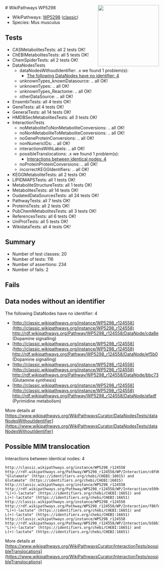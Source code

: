 <img style="float: right; width: 200px" src="https://upload.wikimedia.org/wikipedia/commons/thumb/8/83/Wplogo_with_text_500.png/640px-Wplogo_with_text_500.png" />
# WikiPathways WP5298

* WikiPathways: [WP5298](https://wikipathways.org/pathways/WP5298) ([classic](https://classic.wikipathways.org/instance/WP5298))
* Species: Mus musculus
## Tests
* CASMetabolitesTests: all 2 tests OK!
* ChEBIMetabolitesTests: all 5 tests OK!
* ChemSpiderTests: all 2 tests OK!
* DataNodesTests
    * dataNodesWithoutIdentifier: .x we found 1 problem(s):
        * [The following DataNodes have no identifier: 4](#d2d32fa3)
    * unknownTypes_knownDatasource: .. all OK!
    * unknownTypes: .. all OK!
    * unknownTypes_Reactome: .. all OK!
    * otherDataSource: .. all OK!
* EnsemblTests: all 4 tests OK!
* GeneTests: all 4 tests OK!
* GeneralTests: all 14 tests OK!
* HMDBSecMetabolitesTests: all 3 tests OK!
* InteractionTests
    * noMetaboliteToNonMetaboliteConversions: .. all OK!
    * noNonMetaboliteToMetaboliteConversions: .. all OK!
    * noGeneProteinConversions: .. all OK!
    * nonNumericIDs: .. all OK!
    * interactionsWithLabels: .. all OK!
    * possibleTranslocations: .x we found 1 problem(s):
        * [Interactions between identical nodes: 4](#1c118209)
    * noProteinProteinConversions: .. all OK!
    * incorrectKEGGIdentifiers: .. all OK!
* KEGGMetaboliteTests: all 2 tests OK!
* LIPIDMAPSTests: all 1 tests OK!
* MetaboliteStructureTests: all 1 tests OK!
* MetabolitesTests: all 14 tests OK!
* OudatedDataSourcesTests: all 24 tests OK!
* PathwayTests: all 7 tests OK!
* ProteinsTests: all 2 tests OK!
* PubChemMetabolitesTests: all 3 tests OK!
* ReferencesTests: all 6 tests OK!
* UniProtTests: all 5 tests OK!
* WikidataTests: all 4 tests OK!


## Summary

* Number of test classes: 20
* Number of tests: 116
* Number of assertions: 234
* Number of fails: 2

## Fails

<a name="d2d32fa3" />

## Data nodes without an identifier

The following DataNodes have no identifier: 4

* [http://classic.wikipathways.org/instance/WP5298_r124558](http://classic.wikipathways.org/instance/WP5298_r124558) http://rdf.wikipathways.org/Pathway/WP5298_r124558/DataNode/cda8e (Dopamine
signalling)
* [http://classic.wikipathways.org/instance/WP5298_r124558](http://classic.wikipathways.org/instance/WP5298_r124558) http://rdf.wikipathways.org/Pathway/WP5298_r124558/DataNode/ef5b0 (Dopamine
signalling)
* [http://classic.wikipathways.org/instance/WP5298_r124558](http://classic.wikipathways.org/instance/WP5298_r124558) http://rdf.wikipathways.org/Pathway/WP5298_r124558/DataNode/bbc73 (Glutamine synthesis)
* [http://classic.wikipathways.org/instance/WP5298_r124558](http://classic.wikipathways.org/instance/WP5298_r124558) http://rdf.wikipathways.org/Pathway/WP5298_r124558/DataNode/afadf (Pyrimidine
metabolism)


More details at [https://www.wikipathways.org/WikiPathwaysCurator/DataNodesTests/dataNodesWithoutIdentifier](https://www.wikipathways.org/WikiPathwaysCurator/DataNodesTests/dataNodesWithoutIdentifier)

<a name="1c118209" />

## Possible MIM translocation

Interactions between identical nodes: 4
```
http://classic.wikipathways.org/instance/WP5298_r124558 http://rdf.wikipathways.org/Pathway/WP5298_r124558/WP/Interaction/c0fd6 "Glutamate" (https://identifiers.org/chebi/CHEBI:16015) and 
Glutamate" (https://identifiers.org/chebi/CHEBI:16015)
http://classic.wikipathways.org/instance/WP5298_r124558 http://rdf.wikipathways.org/Pathway/WP5298_r124558/WP/Interaction/e599c "L(+)-lactate" (https://identifiers.org/chebi/CHEBI:16651) and 
L(+)-lactate" (https://identifiers.org/chebi/CHEBI:16651)
http://classic.wikipathways.org/instance/WP5298_r124558 http://rdf.wikipathways.org/Pathway/WP5298_r124558/WP/Interaction/f86fe "L(+)-lactate" (https://identifiers.org/chebi/CHEBI:16651) and 
L(+)-lactate" (https://identifiers.org/chebi/CHEBI:16651)
http://classic.wikipathways.org/instance/WP5298_r124558 http://rdf.wikipathways.org/Pathway/WP5298_r124558/WP/Interaction/b58b7 "L(+)-lactate" (https://identifiers.org/chebi/CHEBI:16651) and 
L(+)-lactate" (https://identifiers.org/chebi/CHEBI:16651)
```

More details at [https://www.wikipathways.org/WikiPathwaysCurator/InteractionTests/possibleTranslocations](https://www.wikipathways.org/WikiPathwaysCurator/InteractionTests/possibleTranslocations)

